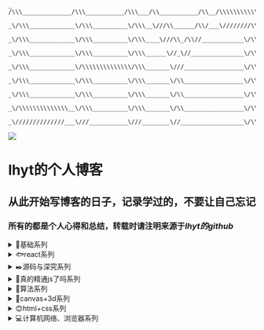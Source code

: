 	_ /\\\______________/\\\___________/\\\___/\\___________/\\__/\\\\\\\\\\\\\\\\______
	  _\/\\\_____________\/\\\__________\/\\\__\///\\______/\\/___\////////\\\/////______
	   _\/\\\_____________\/\\\__________\/\\\____\///\\_/\\//____________\/\\\__________
	    _\/\\\_____________\/\\\__________\/\\\______\//_\//_______________\/\\\_________
	     _\/\\\_____________\/\\\\\\\\\\\\\\/\\\_______\///_________________\/\\\________
	      _\/\\\_____________\/\\\__________\/\\\_______\/\\_________________\/\\\_______
	       _\/\\\_____________\/\\\__________\/\\\_______\/\\_________________\/\\\_______
	        _\/\\\\\\\\\\\\\\__\/\\\__________\/\\\_______\/\\_________________\/\\\______
	         _\//////////////___\///___________\///________\//__________________\/\\\_____
		 

<a href="#基础系列"><img src="https://img.shields.io/badge/>-issue-red.svg"/></a>

# lhyt的个人博客
## 从此开始写博客的日子，记录学过的，不要让自己忘记
### 所有的都是个人心得和总结，转载时请注明来源于*lhyt的github*

<details>
	<summary>📖基础系列</summary>
	

[this、call、apply、bind、继承、原型链 ](https://github.com/lhyt/issue/issues/14)  |
[页面的通信与跨域](https://github.com/lhyt/issue/issues/20)  |
[浏览器原理](https://github.com/lhyt/issue/issues/22)  |
[Rxjs光速入门](https://github.com/lhyt/issue/issues/26)  |
[一次现网翻车经历与总结](https://github.com/lhyt/issue/issues/32)


</details>

<details>
	<summary>🐟react系列</summary>
	
[react hook的初步研究](https://github.com/lhyt/issue/issues/35)  |
[从一次react异步setState引发的思考](https://github.com/lhyt/issue/issues/31)  |
[一次preact迁移到react16总结](https://github.com/lhyt/issue/issues/34)  |
[react hook——你可能不是“我”所认识的useEffect](https://github.com/lhyt/issue/issues/37)  |
[手把手带你用react hook撸一遍class组件的特性](https://github.com/lhyt/issue/issues/38)  |
[可能你的react函数组件从来没有优化过](https://github.com/lhyt/issue/issues/39)

</details>


<details>
	<summary>✒️源码与深究系列</summary>
	
[从documentFragement到手写vue](https://github.com/lhyt/issue/issues/2)  |
[函数式编程](https://github.com/lhyt/issue/issues/7)  |
[从单向数据到双向数据绑定](https://github.com/lhyt/issue/issues/10)  |
[模块化](https://github.com/lhyt/issue/issues/13)  |
[前端路由](https://github.com/lhyt/issue/issues/18)  |
[pwa+webpack，初探与踩坑](https://github.com/lhyt/issue/issues/21)  |
[小白大战diff算法](https://github.com/lhyt/issue/issues/24)  |
[node框架express的研究](https://github.com/lhyt/issue/issues/25)  |
[拥抱更底层技术——从CSS变量到Houdini](https://github.com/lhyt/issue/issues/29)  |
[名字随便起——es6 Proxy](https://github.com/lhyt/issue/issues/30)  |
[元编程之——symbol](https://github.com/lhyt/issue/issues/36)

</details>



<details>
	<summary>🌲真的精通js了吗系列</summary>
	
[正则表达式](https://github.com/lhyt/issue/issues/4)  |
[关于js类型转换骚操作](https://github.com/lhyt/issue/issues/5)  |
[其他冷门操作](https://github.com/lhyt/issue/issues/12)  |
[盘点前端群的无脑回答](https://github.com/lhyt/issue/issues/17)  |
[面试官：你为什么这么强，什么都敢盘(reduce)](https://github.com/lhyt/issue/issues/41)

</details>



<details>
	<summary>🚗算法系列</summary>
	
[常见的排序算法](https://github.com/lhyt/issue/issues/3)  |
[聊聊w3c刷题遇到的小坑](https://github.com/lhyt/issue/issues/6)  |
[今日头条2018春招3.24研发类笔试题](https://github.com/lhyt/issue/issues/11)  |
[js版本的BFS&DFS](https://github.com/lhyt/issue/issues/16)  |
[关于js随机数生成器的扩展 ](https://github.com/lhyt/issue/issues/23)

</details>


<details>
	<summary>🌹canvas+3d系列</summary>
	
[从MDN的canvas动画例子的启发](https://github.com/lhyt/issue/issues/8)  |
[web游戏中的自动跟随实现](https://github.com/lhyt/issue/issues/40)  |
[一步步带你实现web全景看房——three.js](https://github.com/lhyt/issue/issues/42)

</details>


<details>
	<summary>😊html+css系列</summary>

[css的基础原理](https://github.com/lhyt/issue/issues/15)  |
[css菜鸡的自我救赎](https://github.com/lhyt/issue/issues/28)

</details>


<details>
	<summary>💻计算机网络、浏览器系列</summary>
	
[http、浏览器相关](https://github.com/lhyt/issue/issues/9)

</details>


